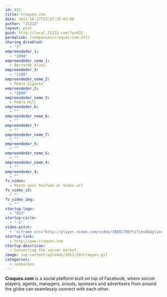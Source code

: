 ```yaml
---
id: 822
title: Craques.com
date: 2011-10-27T23:27:35-03:00
author: "21212"
layout: post
guid: http://local.21212.com/?p=822
permalink: /companies/craques-com-off/
sharing_disabled:
  - "1"
empreendedor_1:
  - "1098"
empreendedor_nome_1:
  - Bernardo Alves
empreendedor_3:
  - "1100"
empreendedor_nome_2:
  - Pedro Gigante
empreendedor_2:
  - "1099"
empreendedor_nome_3:
  - Pedro Hull
empreendedor_6:
  - ""
empreendedor_nome_6:
  - ""
empreendedor_7:
  - ""
empreendedor_nome_7:
  - ""
empreendedor_5:
  - ""
empreendedor_nome_5:
  - ""
empreendedor_nome_4:
  - ""
empreendedor_4:
  - ""
fv_video:
  - Paste your YouTube or Vimeo url
fv_video_id:
  - ""
fv_video_img:
  - ""
startup-logo:
  - "823"
startup-ciclo:
  - "-1"
video-pitch:
  - '<iframe src="http://player.vimeo.com/video/38881790?title=0&byline=0&portrait=0" width="640" height="360" frameborder="0" webkitAllowFullScreen mozallowfullscreen allowFullScreen></iframe>'
startup-link:
  - http://www.craques.com
startup-descricao:
  - Connecting the soccer market.
image: /wp-content/uploads/2011/10/Craques.gif
categories:
  - companies
---
```

**Craques.com** is a social platform built on top of Facebook, where soccer players, agents, managers, scouts, sponsors and advertisers from around the globe can seamlessly connect with each other.